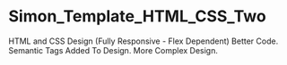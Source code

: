 # Simon_Template_HTML_CSS_Two
HTML and CSS Design (Fully Responsive - Flex Dependent)
Better Code.
Semantic Tags Added To Design.
More Complex Design.
